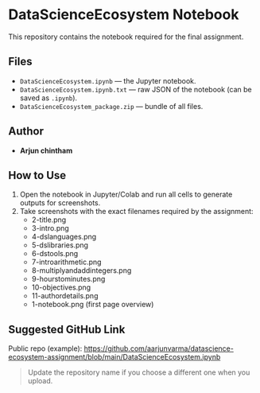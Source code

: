 # DataScienceEcosystem Notebook

This repository contains the notebook required for the final assignment.

## Files
- `DataScienceEcosystem.ipynb` — the Jupyter notebook.
- `DataScienceEcosystem.ipynb.txt` — raw JSON of the notebook (can be saved as `.ipynb`).
- `DataScienceEcosystem_package.zip` — bundle of all files.

## Author
- **Arjun chintham**

## How to Use
1. Open the notebook in Jupyter/Colab and run all cells to generate outputs for screenshots.
2. Take screenshots with the exact filenames required by the assignment:
   - 2-title.png
   - 3-intro.png
   - 4-dslanguages.png
   - 5-dslibraries.png
   - 6-dstools.png
   - 7-introarithmetic.png
   - 8-multiplyandaddintegers.png
   - 9-hourstominutes.png
   - 10-objectives.png
   - 11-authordetails.png
   - 1-notebook.png (first page overview)

## Suggested GitHub Link
Public repo (example): https://github.com/aarjunvarma/datascience-ecosystem-assignment/blob/main/DataScienceEcosystem.ipynb

> Update the repository name if you choose a different one when you upload.
